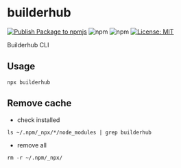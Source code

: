 # builderhub

[![Publish Package to npmjs](https://github.com/builderhub-platform/builderhub/actions/workflows/publish.yml/badge.svg)](https://github.com/builderhub-platform/builderhub/actions/workflows/publish.yml) ![npm](https://img.shields.io/npm/dw/builderhub) ![npm](https://img.shields.io/npm/v/builderhub?color=%2357C754&label=npm%20version) [![License: MIT](https://img.shields.io/badge/License-MIT-yellow.svg)](https://opensource.org/licenses/MIT)

Builderhub CLI

## Usage

```shell
npx builderhub
```

## Remove cache

- check installed

```shell
ls ~/.npm/_npx/*/node_modules | grep builderhub
```

- remove all

```shell
rm -r ~/.npm/_npx/
```
